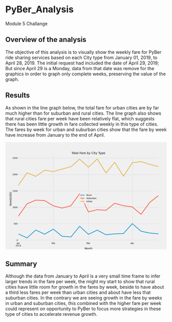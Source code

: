 # PyBer_Analysis
Module 5 Challange

## Overview of the analysis

The objective of this analysis is to visually show the weekly fare for PyBer ride sharing services based on each City type from January 01, 2019, to April 28, 2019. The initial request had included the date of April 29, 2019; But since April 29 is a Monday, data from that date was remove for the graphics in order to graph only complete weeks, preserving the value of the graph.


## Results

As shown in the line graph below, the total fare for urban cities are by far much higher than for suburban and rural cities. The line graph also shows that rural cities fare per week have been relatively flat, which suggests there has been little growth in fare collected weekly in this type of cities. The fares by week for urban and suburban cities show that the fare by week have increase from January to the end of April.

![Pyber Fare Summary](https://github.com/calvogeorge/PyBer_Analysis/blob/d3b841c14e6b172b324f1198e7d66f60c03dff44/PyBer_fare_summary.png)

## Summary

Although the data from January to April is a very small time frame to infer larger trends in the fare per week, the might my start to show that rural cities have little room for growth in the fares by week, beside to have about a third less fares per week than urban cities and about have less that suburban cities. In the contrary we are seeing growth in the fare by weeks in urban and suburban cities, this combined with the higher fare per week could represent on opportunity to PyBer to focus more strategies in these type of cities to accelerate revenue growth.

